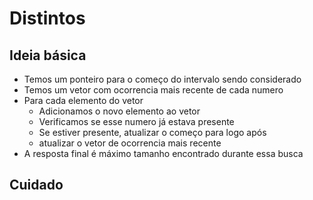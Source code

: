 # Distintos

## Ideia básica

* Temos um ponteiro para o começo do intervalo sendo considerado
* Temos um vetor com ocorrencia mais recente de cada numero
* Para cada elemento do vetor
    * Adicionamos o novo elemento ao vetor
    * Verificamos se esse numero já estava presente
    * Se estiver presente, atualizar o começo para logo após
    * atualizar o vetor de ocorrencia mais recente
* A resposta final é máximo tamanho encontrado durante essa busca

## Cuidado